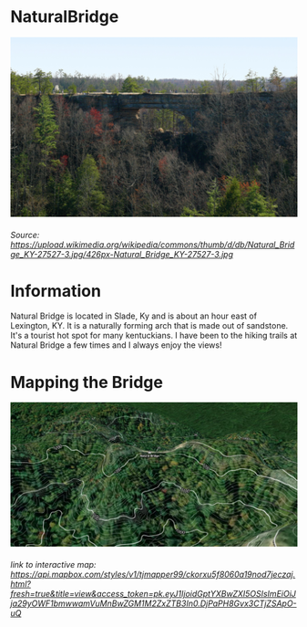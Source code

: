 # NaturalBridge

![picture of natural bridge](bridge.jpg)
###### Source: https://upload.wikimedia.org/wikipedia/commons/thumb/d/db/Natural_Bridge_KY-27527-3.jpg/426px-Natural_Bridge_KY-27527-3.jpg

# Information

Natural Bridge is located in Slade, Ky and is about an hour east of Lexington, KY. It is a naturally forming arch that is made out of sandstone. It's a tourist hot spot for many kentuckians. I have been to the hiking trails at Natural Bridge a few times and I always enjoy the views!

# Mapping the Bridge

![mapbox snip of natural bridge](mapbox.jpg)
###### link to interactive map: https://api.mapbox.com/styles/v1/tjmapper99/ckorxu5f8060a19nod7jeczaj.html?fresh=true&title=view&access_token=pk.eyJ1IjoidGptYXBwZXI5OSIsImEiOiJja29yOWF1bmwwamVuMnBwZGM1M2ZxZTB3In0.DjPaPH8Gvx3CTjZSApO-uQ
